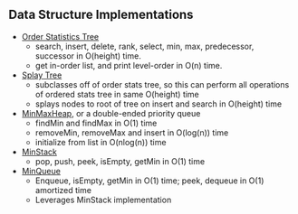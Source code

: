 Data Structure Implementations
-------------------
* [Order Statistics Tree](https://github.com/marcelpuyat/RandomDataStructures/blob/master/src/OrderStatsTree.java)
  * search, insert, delete, rank, select, min, max, predecessor, successor in O(height) time.
  * get in-order list, and print level-order in O(n) time.
* [Splay Tree](https://github.com/marcelpuyat/RandomDataStructures/blob/master/src/OrderedSplayTree.java)
  * subclasses off of order stats tree, so this can perform all operations of ordered stats tree in same O(height) time
  * splays nodes to root of tree on insert and search in O(height) time
* [MinMaxHeap](https://github.com/marcelpuyat/RandomDataStructures/blob/master/src/MinMaxHeap.java), or a double-ended priority queue
  * findMin and findMax in O(1) time
  * removeMin, removeMax and insert in O(log(n)) time
  * initialize from list in O(nlog(n)) time
* [MinStack](https://github.com/marcelpuyat/RandomDataStructures/blob/master/src/MinStack.java)
  * pop, push, peek, isEmpty, getMin in O(1) time
* [MinQueue](https://github.com/marcelpuyat/RandomDataStructures/blob/master/src/MinQueue.java)
  * Enqueue, isEmpty, getMin in O(1) time; peek, dequeue in O(1) amortized time
  * Leverages MinStack implementation
  
